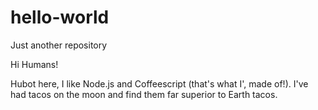 # hello-world
Just another repository

Hi Humans!

Hubot here, I like Node.js and Coffeescript (that's what I', made of!).
I've had tacos on the moon and find them far superior to Earth tacos.
